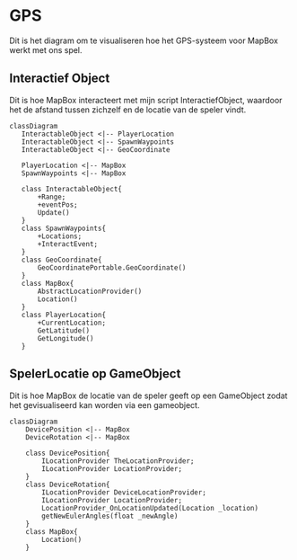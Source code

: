 # GPS

Dit is het diagram om te visualiseren hoe het GPS-systeem voor MapBox werkt met ons spel.

## Interactief Object

Dit is hoe MapBox interacteert met mijn script InteractiefObject, waardoor het de afstand tussen zichzelf en de locatie van de speler vindt.

```mermaid
classDiagram
   InteractableObject <|-- PlayerLocation
   InteractableObject <|-- SpawnWaypoints
   InteractableObject <|-- GeoCoordinate
   
   PlayerLocation <|-- MapBox
   SpawnWaypoints <|-- MapBox

   class InteractableObject{
       +Range;
       +eventPos;
       Update()
   }
   class SpawnWaypoints{
       +Locations;
       +InteractEvent;
   }
   class GeoCoordinate{
       GeoCoordinatePortable.GeoCoordinate()
   }
   class MapBox{
       AbstractLocationProvider()
       Location()
   }
   class PlayerLocation{
       +CurrentLocation;
       GetLatitude()
       GetLongitude()
   }
```

## SpelerLocatie op GameObject

Dit is hoe MapBox de locatie van de speler geeft op een GameObject zodat het gevisualiseerd kan worden via een gameobject.

```mermaid
classDiagram
    DevicePosition <|-- MapBox
    DeviceRotation <|-- MapBox

    class DevicePosition{
        ILocationProvider TheLocationProvider;
        ILocationProvider LocationProvider;
    }
    class DeviceRotation{
        ILocationProvider DeviceLocationProvider;
        ILocationProvider LocationProvider;
        LocationProvider_OnLocationUpdated(Location _location)
        getNewEulerAngles(float _newAngle)
    }
    class MapBox{
        Location()
    }
```